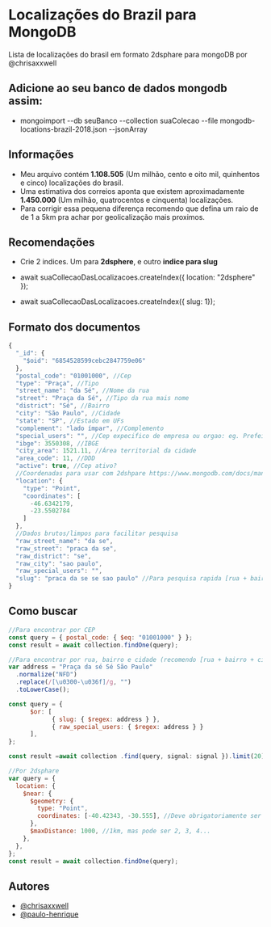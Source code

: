 # Localizações do Brazil para MongoDB

Lista de localizações do brasil em formato 2dsphare para mongoDB por @chrisaxxwell

## Adicione ao seu banco de dados mongodb assim:

- mongoimport --db seuBanco --collection suaColecao --file mongodb-locations-brazil-2018.json --jsonArray

## Informações

- Meu arquivo contém **1.108.505** (Um milhão, cento e oito mil, quinhentos e cinco) localizações do brasil.
- Uma estimativa dos correios aponta que existem aproximadamente **1.450.000** (Um milhão, quatrocentos e cinquenta) localizações.
- Para corrigir essa pequena diferença recomendo que defina um raio de de 1 a 5km pra achar por geolicalização mais proximos.

## Recomendações

- Crie 2 indices. Um para **2dsphere**, e outro **indice para slug**

- await suaCollecaoDasLocalizacoes.createIndex({ location: "2dsphere" });
- await suaCollecaoDasLocalizacoes.createIndex({ slug: 1});

## Formato dos documentos

```javascript
{
  "_id": {
    "$oid": "6854528599cebc2847759e06"
  },
  "postal_code": "01001000", //Cep
  "type": "Praça", //Tipo
  "street_name": "da Sé", //Nome da rua
  "street": "Praça da Sé", //Tipo da rua mais nome
  "district": "Sé", //Bairro
  "city": "São Paulo", //Cidade
  "state": "SP", //Estado em UFs
  "complement": "lado ímpar", //Complemento
  "special_users": "", //Cep expecifico de empresa ou orgao: eg. Prefeitura, Bancos
  "ibge": 3550308, //IBGE
  "city_area": 1521.11, //Área territorial da cidade
  "area_code": 11, //DDD
  "active": true, //Cep ativo?
  //Coordenadas para usar com 2dshpare https://www.mongodb.com/docs/manual/core/indexes/index-types/geospatial/2dsphere/
  "location": {
    "type": "Point",
    "coordinates": [
      -46.6342179,
      -23.5502784
    ]
  },
  //Dados brutos/limpos para facilitar pesquisa
  "raw_street_name": "da se",
  "raw_street": "praca da se",
  "raw_district": "se",
  "raw_city": "sao paulo",
  "raw_special_users": "",
  "slug": "praca da se se sao paulo" //Para pesquisa rapida [rua + bairro + cidade] //Rapido acesso
}
```

## Como buscar

```javascript
//Para encontrar por CEP
const query = { postal_code: { $eq: "01001000" } };
const result = await collection.findOne(query);

//Para encontrar por rua, bairro e cidade (recomendo [rua + bairro + cidade]) para facilitar;
var address = "Praça da sé Sé São Paulo"
  .normalize("NFD")
  .replace(/[\u0300-\u036f]/g, "")
  .toLowerCase();

const query = {
      $or: [
            { slug: { $regex: address } },
            { raw_special_users: { $regex: address } }
      ],
};

const result =await collection .find(query, signal: signal }).limit(20).toArray();

//Por 2dsphare
var query = {
  location: {
    $near: {
      $geometry: {
        type: "Point",
        coordinates: [-40.42343, -30.555], //Deve obrigatoriamente ser [longitude, latitude]
      },
      $maxDistance: 1000, //1km, mas pode ser 2, 3, 4...
    },
  },
};
const result = await collection.findOne(query);
```

## Autores

- [@chrisaxxwell](https://www.github.com/chrisaxxwell)
- [@paulo-henrique](https://www.instagram.com/euphbeta)
